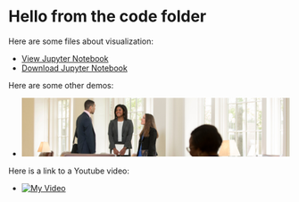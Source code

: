 # Hello from the code folder

Here are some files about visualization:
- [View Jupyter Notebook](MatplotlibGraphExamplesS1.html)
- [Download Jupyter Notebook](MatplotlibGraphExamplesS1.ipynb)

Here are some other demos:
- ![Here is a picture](banner-9.jpg)

Here is a link to a Youtube video:
- [![My Video](https://img.youtube.com/vi/K9fKttKmz8A/0.jpg)](http://www.youtube.com/watch?v=K9fKttKmz8A)
